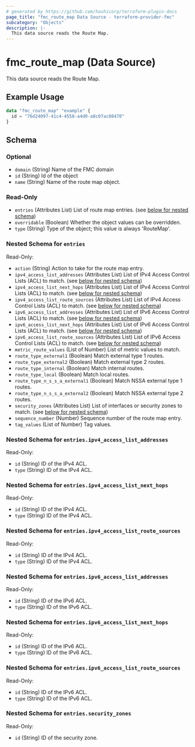 ```yaml
---
# generated by https://github.com/hashicorp/terraform-plugin-docs
page_title: "fmc_route_map Data Source - terraform-provider-fmc"
subcategory: "Objects"
description: |-
  This data source reads the Route Map.
---
```


# fmc_route_map (Data Source)

This data source reads the Route Map.

## Example Usage

```terraform
data "fmc_route_map" "example" {
  id = "76d24097-41c4-4558-a4d0-a8c07ac08470"
}
```

<!-- schema generated by tfplugindocs -->
## Schema

### Optional

- `domain` (String) Name of the FMC domain
- `id` (String) Id of the object
- `name` (String) Name of the route map object.

### Read-Only

- `entries` (Attributes List) List of route map entries. (see [below for nested schema](#nestedatt--entries))
- `overridable` (Boolean) Whether the object values can be overridden.
- `type` (String) Type of the object; this value is always 'RouteMap'.

<a id="nestedatt--entries"></a>
### Nested Schema for `entries`

Read-Only:

- `action` (String) Action to take for the route map entry.
- `ipv4_access_list_addresses` (Attributes List) List of IPv4 Access Control Lists (ACL) to match. (see [below for nested schema](#nestedatt--entries--ipv4_access_list_addresses))
- `ipv4_access_list_next_hops` (Attributes List) List of IPv4 Access Control Lists (ACL) to match. (see [below for nested schema](#nestedatt--entries--ipv4_access_list_next_hops))
- `ipv4_access_list_route_sources` (Attributes List) List of IPv4 Access Control Lists (ACL) to match. (see [below for nested schema](#nestedatt--entries--ipv4_access_list_route_sources))
- `ipv6_access_list_addresses` (Attributes List) List of IPv6 Access Control Lists (ACL) to match. (see [below for nested schema](#nestedatt--entries--ipv6_access_list_addresses))
- `ipv6_access_list_next_hops` (Attributes List) List of IPv6 Access Control Lists (ACL) to match. (see [below for nested schema](#nestedatt--entries--ipv6_access_list_next_hops))
- `ipv6_access_list_route_sources` (Attributes List) List of IPv6 Access Control Lists (ACL) to match. (see [below for nested schema](#nestedatt--entries--ipv6_access_list_route_sources))
- `metric_route_values` (List of Number) List of metric values to match.
- `route_type_external1` (Boolean) Match external type 1 routes.
- `route_type_external2` (Boolean) Match external type 2 routes.
- `route_type_internal` (Boolean) Match internal routes.
- `route_type_local` (Boolean) Match local routes.
- `route_type_n_s_s_a_external1` (Boolean) Match NSSA external type 1 routes.
- `route_type_n_s_s_a_external2` (Boolean) Match NSSA external type 2 routes.
- `security_zones` (Attributes List) List of interfaces or security zones to match. (see [below for nested schema](#nestedatt--entries--security_zones))
- `sequence_number` (Number) Sequence number of the route map entry.
- `tag_values` (List of Number) Tag values.

<a id="nestedatt--entries--ipv4_access_list_addresses"></a>
### Nested Schema for `entries.ipv4_access_list_addresses`

Read-Only:

- `id` (String) ID of the IPv4 ACL.
- `type` (String) ID of the IPv4 ACL.


<a id="nestedatt--entries--ipv4_access_list_next_hops"></a>
### Nested Schema for `entries.ipv4_access_list_next_hops`

Read-Only:

- `id` (String) ID of the IPv4 ACL.
- `type` (String) ID of the IPv4 ACL.


<a id="nestedatt--entries--ipv4_access_list_route_sources"></a>
### Nested Schema for `entries.ipv4_access_list_route_sources`

Read-Only:

- `id` (String) ID of the IPv4 ACL.
- `type` (String) ID of the IPv4 ACL.


<a id="nestedatt--entries--ipv6_access_list_addresses"></a>
### Nested Schema for `entries.ipv6_access_list_addresses`

Read-Only:

- `id` (String) ID of the IPv6 ACL.
- `type` (String) ID of the IPv6 ACL.


<a id="nestedatt--entries--ipv6_access_list_next_hops"></a>
### Nested Schema for `entries.ipv6_access_list_next_hops`

Read-Only:

- `id` (String) ID of the IPv6 ACL.
- `type` (String) ID of the IPv6 ACL.


<a id="nestedatt--entries--ipv6_access_list_route_sources"></a>
### Nested Schema for `entries.ipv6_access_list_route_sources`

Read-Only:

- `id` (String) ID of the IPv6 ACL.
- `type` (String) ID of the IPv6 ACL.


<a id="nestedatt--entries--security_zones"></a>
### Nested Schema for `entries.security_zones`

Read-Only:

- `id` (String) ID of the security zone.
